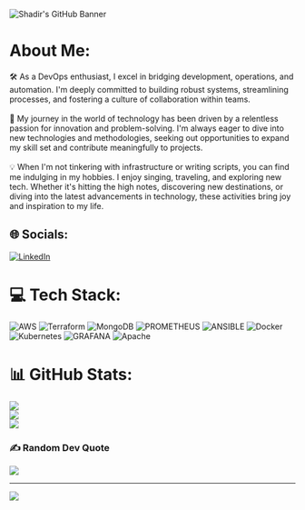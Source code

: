 ![Shadir's GitHub Banner](https://media.licdn.com/dms/image/D5616AQGgVHn6fZeFFQ/profile-displaybackgroundimage-shrink_350_1400/0/1673892485014?e=1684368000&v=beta&t=A3vj-aw2ySqPh3QaTaCXIAx77Bicww4-JYhihj8f7Pc)

# About Me:
🛠️ As a DevOps enthusiast, I excel in bridging development, operations, and automation. I'm deeply committed to building robust systems, streamlining processes, and fostering a culture of collaboration within teams.<br><br>🌟 My journey in the world of technology has been driven by a relentless passion for innovation and problem-solving. I'm always eager to dive into new technologies and methodologies, seeking out opportunities to expand my skill set and contribute meaningfully to projects.<br><br>💡 When I'm not tinkering with infrastructure or writing scripts, you can find me indulging in my hobbies. I enjoy singing, traveling, and exploring new tech. Whether it's hitting the high notes, discovering new destinations, or diving into the latest advancements in technology, these activities bring joy and inspiration to my life.


## 🌐 Socials:
[![LinkedIn](https://img.shields.io/badge/LinkedIn-%230077B5.svg?logo=linkedin&logoColor=white)](https://linkedin.com/in/souravsbb4498) 

# 💻 Tech Stack:
![AWS](https://img.shields.io/badge/AWS-%23FF9900.svg?style=for-the-badge&logo=amazon-aws&logoColor=white) ![Terraform](https://img.shields.io/badge/terraform-%235835CC.svg?style=for-the-badge&logo=terraform&logoColor=white) ![MongoDB](https://img.shields.io/badge/MongoDB-%234ea94b.svg?style=for-the-badge&logo=mongodb&logoColor=white) ![PROMETHEUS](https://img.shields.io/badge/prometheus-E6522C.svg?style=for-the-badge&logo=prometheus&logoColor=white&color=%23E6522C) ![ANSIBLE](https://img.shields.io/badge/ansible-%231A1918.svg?style=for-the-badge&logo=ansible&logoColor=white) ![Docker](https://img.shields.io/badge/docker-%230db7ed.svg?style=for-the-badge&logo=docker&logoColor=white) ![Kubernetes](https://img.shields.io/badge/kubernetes-%23326ce5.svg?style=for-the-badge&logo=kubernetes&logoColor=white) ![GRAFANA](https://img.shields.io/badge/grafana-F46800.svg?style=for-the-badge&logo=grafana&logoColor=white&color=%23F46800) ![Apache](https://img.shields.io/badge/apache-%23D42029.svg?style=for-the-badge&logo=apache&logoColor=white)
# 📊 GitHub Stats:
![](https://github-readme-stats.vercel.app/api?username=advaya1sourav&theme=dracula&hide_border=false&include_all_commits=true&count_private=true)<br/>
![](https://github-readme-streak-stats.herokuapp.com/?user=advaya1sourav&theme=dracula&hide_border=false)<br/>
![](https://github-readme-stats.vercel.app/api/top-langs/?username=advaya1sourav&theme=dracula&hide_border=false&include_all_commits=true&count_private=true&layout=compact)

### ✍️ Random Dev Quote
![](https://quotes-github-readme.vercel.app/api?type=horizontal&theme=radical)

---
[![](https://visitcount.itsvg.in/api?id=advaya1sourav&icon=0&color=0)](https://visitcount.itsvg.in)

<!-- Proudly created with GPRM ( https://gprm.itsvg.in ) -->

